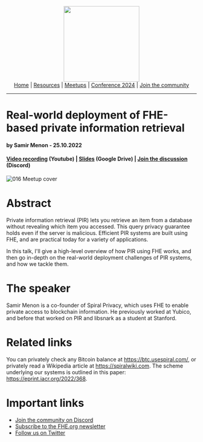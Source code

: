 <!-- Main header navigation -->
<p align="center">
  <img width="200" src="https://user-images.githubusercontent.com/5758427/180978488-db825482-5a58-4c7c-9589-c494a6f0be04.png"><br/>
  <a href="https://fhe-org.github.io">Home</a> | <a href="https://fhe-org.github.io/resources">Resources</a> | <a href="https://fhe-org.github.io/meetups/">Meetups</a> | <a href="https://fhe-org.github.io/conferences/conference-2024/">Conference 2024</a> | <a href="https://fhe-org.github.io/community">Join the community</a>
</p>
<hr/>
<!-- /Main header navigation -->

# Real-world deployment of FHE-based private information retrieval
#### by Samir Menon - 25.10.2022
#### <a href="https://youtu.be/T7RDEEJ5vQg">Video recording</a> (Youtube) | <a href="https://drive.google.com/file/d/1r_8CZUQtl49fbUqhqY2PDUm6au4B3pD1/view?usp=sharing">Slides</a> (Google Drive) | <a href="https://discord.fhe.org">Join the discussion</a> (Discord)

![016 Meetup cover](https://github.com/FHE-org/fhe-org.github.io/assets/37557436/d80b0d6c-0292-4d87-931b-97122769875a)

# Abstract
Private information retrieval (PIR) lets you retrieve an item from a database without revealing which item you accessed. This query privacy guarantee holds even if the server is malicious. Efficient PIR systems are built using FHE, and are practical today for a variety of applications.

In this talk, I'll give a high-level overview of how PIR using FHE works, and then go in-depth on the real-world deployment challenges of PIR systems, and how we tackle them.

# The speaker
Samir Menon is a co-founder of Spiral Privacy, which uses FHE to enable private access to blockchain information. He previously worked at Yubico, and before that worked on PIR and libsnark as a student at Stanford.


# Related links
You can privately check any Bitcoin balance at https://btc.usespiral.com/, or privately read a Wikipedia article at https://spiralwiki.com. The scheme underlying our systems is outlined in this paper: https://eprint.iacr.org/2022/368.

# Important links
- <a href="https://discord.fhe.org">Join the community on Discord</a>
- <a href="https://fheorg.substack.com">Subscribe to the FHE.org newsletter</a>
- <a href="https://twitter.com/fhe_org">Follow us on Twitter</a>
